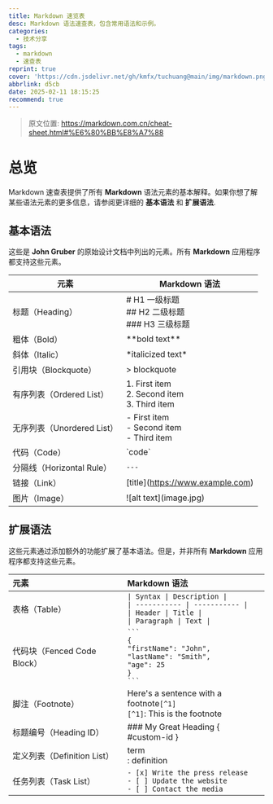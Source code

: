 ```yaml
---
title: Markdown 速览表
desc: Markdown 语法速查表，包含常用语法和示例。
categories:
  - 技术分享
tags:
  - markdown
  - 速查表
reprint: true
cover: 'https://cdn.jsdelivr.net/gh/kmfx/tuchuang@main/img/markdown.png'
abbrlink: d5cb
date: 2025-02-11 18:15:25
recommend: true
---
```


> 原文位置: https://markdown.com.cn/cheat-sheet.html#%E6%80%BB%E8%A7%88

# 总览

Markdown 速查表提供了所有 **Markdown**
语法元素的基本解释。如果你想了解某些语法元素的更多信息，请参阅更详细的
**基本语法** 和 **扩展语法**.

## 基本语法

这些是 **John Gruber** 的原始设计文档中列出的元素。所有 **Markdown**
应用程序都支持这些元素。

| 元素 | Markdown 语法 |
|----|----|
| 标题（Heading） | \# H1 一级标题<br/> \## H2 二级标题<br> \### H3 三级标题 |
| 粗体（Bold） | \*\*bold text\*\* |
| 斜体（Italic） | \*italicized text\* |
| 引用块（Blockquote） | \> blockquote |
| 有序列表（Ordered List） | 1\. First item<br> 2. Second item<br> 3. Third item |
| 无序列表（Unordered List） | \- First item<br> - Second item<br> - Third item |
| 代码（Code） | \`code\` |
| 分隔线（Horizontal Rule） | `---` |
| 链接（Link） | \[title\](<https://www.example.com>) |
| 图片（Image） | \![alt text\](image.jpg) |

## 扩展语法

这些元素通过添加额外的功能扩展了基本语法。但是，并非所有 **Markdown**
应用程序都支持这些元素。

| 元素 | Markdown 语法 |
|:--|:---|
| 表格（Table） | `\| Syntax \| Description \|`<br>`\| ----------- \| ----------- \|`<br>`\| Header \| Title \|`<br>`\| Paragraph \| Text \|` |
| 代码块（Fenced Code Block） | ` ``` `<br>`{`<br>`"firstName": "John",`<br>`"lastName": "Smith",`<br>`"age": 25`<br>`}`<br>` ``` ` |
| 脚注（Footnote） | Here's a sentence with a footnote`[^1]`<br>`[^1]`: This is the footnote |
| 标题编号（Heading ID） | ### My Great Heading { #custom-id } |  
| 定义列表（Definition List） | term<br>: definition |
| 任务列表（Task List）| `- [x] Write the press release`<br>`- [ ] Update the website`<br>`- [ ] Contact the media` |